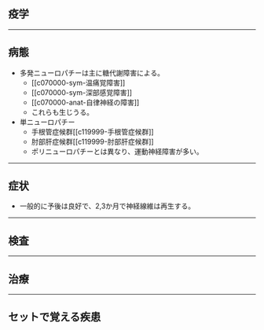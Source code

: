 ## 疫学
---
## 病態
- 多発ニューロパチーは主に糖代謝障害による。
	- [[c070000-sym-温痛覚障害]]
	- [[c070000-sym-深部感覚障害]]
	- [[c070000-anat-自律神経の障害]]
	- これらも生じうる。
- 単ニューロパチー
	- 手根管症候群[[c119999-手根管症候群]]
	- 肘部肝症候群[[c119999-肘部肝症候群]]
	- ポリニューロパチーとは異なり、運動神経障害が多い。
---
## 症状
- 一般的に予後は良好で、2,3か月で神経線維は再生する。
---
## 検査
---
## 治療
---
## セットで覚える疾患
